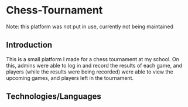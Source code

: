 # Chess-Tournament

Note: this platform was not put in use, currently not being maintained

## Introduction

This is a small platform I made for a chess tournament at my school. On this, admins were able to log in and record the results of each game, and players (while the results were being recorded) were able to view the upcoming games, and players left in the tournament.

## Technologies/Languages

